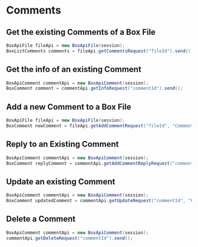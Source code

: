 Comments
========

Get the existing Comments of a Box File
---------------------------------------
```java
BoxApiFile fileApi = new BoxApiFile(session);
BoxListComments comments = fileApi.getCommentsRequest("fileId").send();
```

Get the info of an existing Comment
-----------------------------------
```java
BoxApiComment commentApi = new BoxApiComment(session);
BoxComment comment = commentApi.getInfoRequest("commentId").send();
```

Add a new Comment to a Box File
-------------------------------
```java
BoxApiFile fileApi = new BoxApiFile(session);
BoxComment newComment = fileApi.getAddCommentRequest("fileId", "Comment message").send();
```

Reply to an Existing Comment
----------------------------
```java
BoxApiComment commentApi = new BoxApiComment(session);
BoxComment replyComment = commentApi.getAddCommentReplyRequest("commentId", "Comment message").send();
```

Update an existing Comment
--------------------------
```java
BoxApiComment commentApi = new BoxApiComment(session);
BoxComment updatedComment = commentApi.getUpdateRequest("commentId", "Updated message").send();
```

Delete a Comment
----------------
```java
BoxApiComment commentApi = new BoxApiComment(session);
commentApi.getDeleteRequest("commentId").send();
```
